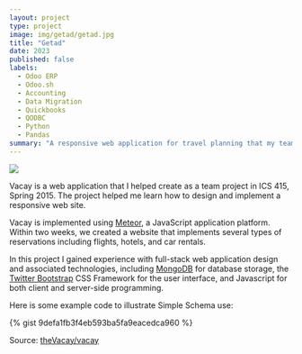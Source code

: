 ```yaml
---
layout: project
type: project
image: img/getad/getad.jpg
title: "Getad"
date: 2023
published: false
labels:
  - Odoo ERP
  - Odoo.sh
  - Accounting
  - Data Migration
  - Quickbooks
  - QODBC
  - Python
  - Pandas
summary: "A responsive web application for travel planning that my team developed in ICS 415."
---
```


<img class="img-fluid" src="../img/getad/getad.jpg">

Vacay is a web application that I helped create as a team project in ICS 415, Spring 2015. The project helped me learn how to design and implement a responsive web site.

Vacay is implemented using [Meteor](http://meteor.com), a JavaScript application platform. Within two weeks, we created a website that implements several types of reservations including flights, hotels, and car rentals.

In this project I gained experience with full-stack web application design and associated technologies, including [MongoDB](http://mongodb.com) for database storage, the [Twitter Bootstrap](http://getbootstrap.com/) CSS Framework for the user interface, and Javascript for both client and server-side programming. 

Here is some example code to illustrate Simple Schema use:

{% gist 9defa1fb3f4eb593ba5fa9eacedca960 %}
 
Source: <a href="https://github.com/theVacay/vacay">theVacay/vacay</a>
